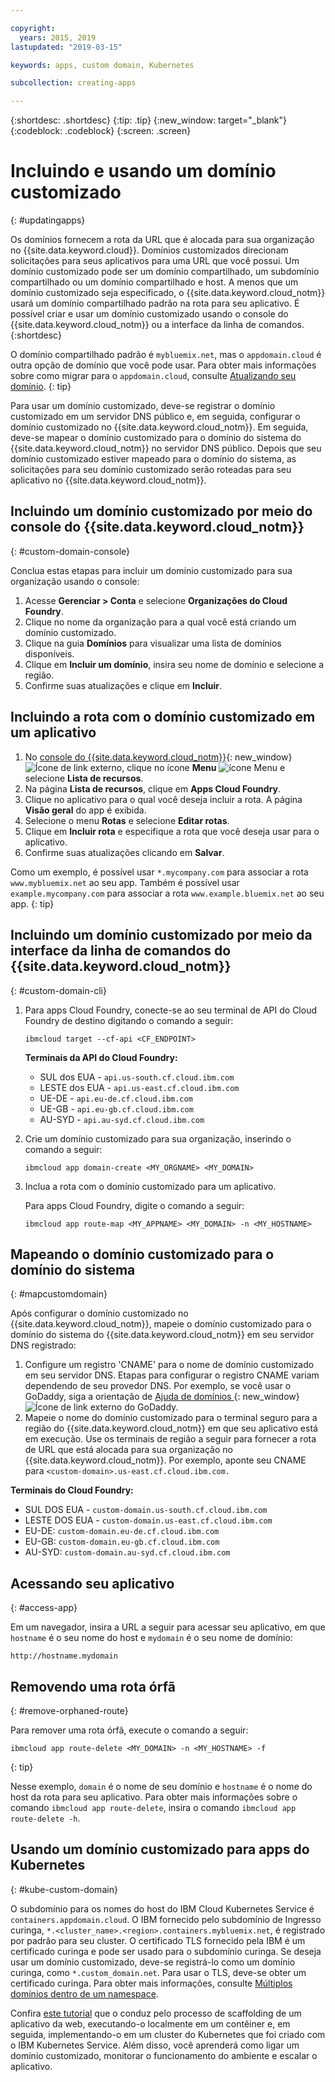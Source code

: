 ```yaml
---

copyright:
  years: 2015, 2019
lastupdated: "2019-03-15"

keywords: apps, custom domain, Kubernetes

subcollection: creating-apps

---
```


{:shortdesc: .shortdesc}
{:tip: .tip}
{:new_window: target="_blank"}
{:codeblock: .codeblock}
{:screen: .screen}

# Incluindo e usando um domínio customizado
{: #updatingapps}

Os domínios fornecem a rota da URL que é alocada para sua organização no {{site.data.keyword.cloud}}. Domínios customizados direcionam solicitações para seus aplicativos para uma URL que você possui. Um domínio customizado pode ser um domínio compartilhado, um subdomínio compartilhado ou um domínio compartilhado e host. A menos que um domínio customizado seja especificado, o {{site.data.keyword.cloud_notm}} usará um domínio compartilhado padrão na rota para seu aplicativo. É possível criar e usar um domínio customizado usando o console do {{site.data.keyword.cloud_notm}} ou a interface da linha de comandos.
{:shortdesc}

O domínio compartilhado padrão é `mybluemix.net`, mas o `appdomain.cloud` é outra opção de domínio que você pode usar. Para obter mais informações sobre como migrar para o `appdomain.cloud`, consulte [Atualizando seu domínio](/docs/apps/tutorials?topic=creating-apps-update-domain).
{: tip}

Para usar um domínio customizado, deve-se registrar o domínio customizado em um servidor DNS público e, em seguida, configurar o domínio customizado no {{site.data.keyword.cloud_notm}}. Em seguida, deve-se mapear o domínio customizado para o domínio do sistema do {{site.data.keyword.cloud_notm}} no servidor DNS público. Depois que seu domínio customizado estiver mapeado para o domínio do sistema, as solicitações para seu domínio customizado serão roteadas para seu aplicativo no {{site.data.keyword.cloud_notm}}.

## Incluindo um domínio customizado por meio do console do {{site.data.keyword.cloud_notm}}
{: #custom-domain-console}

Conclua estas etapas para incluir um domínio customizado para sua organização usando o console:

1. Acesse **Gerenciar > Conta** e selecione **Organizações do Cloud Foundry**.
2. Clique no nome da organização para a qual você está criando um domínio customizado.
3. Clique na guia **Domínios** para visualizar uma lista de domínios disponíveis.
4. Clique em **Incluir um domínio**, insira seu nome de domínio e selecione a região.
5. Confirme suas atualizações e clique em **Incluir**.

## Incluindo a rota com o domínio customizado em um aplicativo

1. No [console do {{site.data.keyword.cloud_notm}}](https://{DomainName}){: new_window} ![Ícone de link externo](../icons/launch-glyph.svg "Ícone de link externo"), clique no ícone **Menu** ![ícone Menu](../../icons/icon_hamburger.svg) e selecione **Lista de recursos**.
2. Na página **Lista de recursos**, clique em **Apps Cloud Foundry**.
3. Clique no aplicativo para o qual você deseja incluir a rota. A página **Visão geral** do app é exibida.
4. Selecione o menu **Rotas** e selecione **Editar rotas**.
5. Clique em **Incluir rota** e especifique a rota que você deseja usar para o aplicativo.
6. Confirme suas atualizações clicando em **Salvar**.

Como um exemplo, é possível usar `*.mycompany.com` para associar a rota `www.mybluemix.net` ao seu app. Também é possível usar `example.mycompany.com` para associar a rota `www.example.bluemix.net` ao seu app.
{: tip}

## Incluindo um domínio customizado por meio da interface da linha de comandos do {{site.data.keyword.cloud_notm}}
{: #custom-domain-cli}

1. Para apps Cloud Foundry, conecte-se ao seu terminal de API do Cloud Foundry de destino digitando o comando a seguir:
   ```
   ibmcloud target --cf-api <CF_ENDPOINT>
   ```
   
   **Terminais da API do Cloud Foundry:**
   * SUL dos EUA - `api.us-south.cf.cloud.ibm.com`
   * LESTE dos EUA - `api.us-east.cf.cloud.ibm.com`
   * UE-DE - `api.eu-de.cf.cloud.ibm.com`
   * UE-GB - `api.eu-gb.cf.cloud.ibm.com`
   * AU-SYD - `api.au-syd.cf.cloud.ibm.com`
   
2. Crie um domínio customizado para sua organização, inserindo o comando a seguir:
   ```
   ibmcloud app domain-create <MY_ORGNAME> <MY_DOMAIN>
   ```

3. Inclua a rota com o domínio customizado para um aplicativo.

   Para apps Cloud Foundry, digite o comando a seguir:
   ```
   ibmcloud app route-map <MY_APPNAME> <MY_DOMAIN> -n <MY_HOSTNAME>
   ```
   
## Mapeando o domínio customizado para o domínio do sistema
{: #mapcustomdomain}

Após configurar o domínio customizado no {{site.data.keyword.cloud_notm}}, mapeie o domínio customizado para o domínio do sistema do {{site.data.keyword.cloud_notm}} em seu servidor DNS registrado:

1. Configure um registro 'CNAME' para o nome de domínio customizado em seu servidor DNS. Etapas para configurar o registro CNAME variam dependendo de seu provedor DNS. Por exemplo, se você usar o GoDaddy, siga a orientação de [Ajuda de domínios ](https://www.godaddy.com/help/add-a-cname-record-19236){: new_window} ![Ícone de link externo](../icons/launch-glyph.svg "Ícone de link externo") do GoDaddy.
2. Mapeie o nome do domínio customizado para o terminal seguro para a região do {{site.data.keyword.cloud_notm}} em que seu aplicativo está em execução. Use os terminais de região a seguir para fornecer a rota de URL que está alocada para sua organização no {{site.data.keyword.cloud_notm}}. Por exemplo, aponte seu CNAME para `<custom-domain>.us-east.cf.cloud.ibm.com.`

  **Terminais do Cloud Foundry:**
  * SUL DOS EUA - `custom-domain.us-south.cf.cloud.ibm.com`
  * LESTE DOS EUA - `custom-domain.us-east.cf.cloud.ibm.com`
  * EU-DE: `custom-domain.eu-de.cf.cloud.ibm.com`
  * EU-GB: `custom-domain.eu-gb.cf.cloud.ibm.com`
  * AU-SYD: `custom-domain.au-syd.cf.cloud.ibm.com`

## Acessando seu aplicativo
{: #access-app}

Em um navegador, insira a URL a seguir para acessar seu aplicativo, em que `hostname` é o seu nome do host e `mydomain` é o seu nome de domínio:
```
http://hostname.mydomain
```

## Removendo uma rota órfã
{: #remove-orphaned-route}

Para remover uma rota órfã, execute o comando a seguir:
```
ibmcloud app route-delete <MY_DOMAIN> -n <MY_HOSTNAME> -f
```
{: tip}

Nesse exemplo, `domain` é o nome de seu domínio e `hostname` é o nome do host da rota para seu aplicativo. Para obter mais informações sobre o comando `ibmcloud app route-delete`, insira o comando `ibmcloud app route-delete -h`.

## Usando um domínio customizado para apps do Kubernetes
{: #kube-custom-domain}

O subdomínio para os nomes do host do IBM Cloud Kubernetes Service é `containers.appdomain.cloud`. O IBM fornecido pelo subdomínio de Ingresso curinga, `*.<cluster_name>.<region>.containers.mybluemix.net`, é registrado por padrão para seu cluster. O certificado TLS fornecido pela IBM é um certificado curinga e pode ser usado para o subdomínio curinga. Se deseja usar um domínio customizado, deve-se registrá-lo como um domínio curinga, como `*.custom_domain.net`. Para usar o TLS, deve-se obter um certificado curinga. Para obter mais informações, consulte [Múltiplos domínios dentro de um namespace](/docs/containers?topic=containers-ingress#multi-domains).

Confira [este tutorial](/docs/tutorials?topic=solution-tutorials-scalable-webapp-kubernetes) que o conduz pelo processo de scaffolding de um aplicativo da web, executando-o localmente em um contêiner e, em seguida, implementando-o em um cluster do Kubernetes que foi criado com o IBM Kubernetes Service. Além disso, você aprenderá como ligar um domínio customizado, monitorar o funcionamento do ambiente e escalar o aplicativo.
